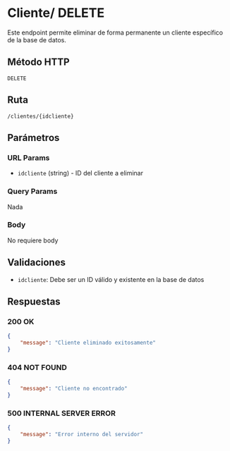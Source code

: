 # Cliente/ DELETE

Este endpoint permite eliminar de forma permanente un cliente específico de la base de datos.

## Método HTTP
`DELETE`

## Ruta
`/clientes/{idcliente}`

## Parámetros

### URL Params
- `idcliente` (string) - ID del cliente a eliminar

### Query Params
Nada
### Body
No requiere body

## Validaciones
- `idcliente`: Debe ser un ID válido y existente en la base de datos

## Respuestas

### 200 OK
```json
{
    "message": "Cliente eliminado exitosamente"
}
```

### 404 NOT FOUND
```json
{
    "message": "Cliente no encontrado"
}
```

### 500 INTERNAL SERVER ERROR
```json
{
    "message": "Error interno del servidor"
}
```